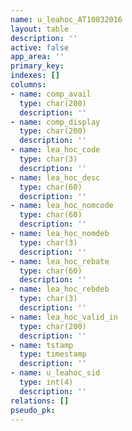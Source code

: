 ```yaml
---
name: u_leahoc_AT10032016
layout: table
description: ''
active: false
app_area: ''
primary_key: 
indexes: []
columns:
- name: comp_avail
  type: char(200)
  description: ''
- name: comp_display
  type: char(200)
  description: ''
- name: lea_hoc_code
  type: char(3)
  description: ''
- name: lea_hoc_desc
  type: char(60)
  description: ''
- name: lea_hoc_nomcode
  type: char(60)
  description: ''
- name: lea_hoc_nomdeb
  type: char(3)
  description: ''
- name: lea_hoc_rebate
  type: char(60)
  description: ''
- name: lea_hoc_rebdeb
  type: char(3)
  description: ''
- name: lea_hoc_valid_in
  type: char(200)
  description: ''
- name: tstamp
  type: timestamp
  description: ''
- name: u_leahoc_sid
  type: int(4)
  description: ''
relations: []
pseudo_pk: 
---
```


